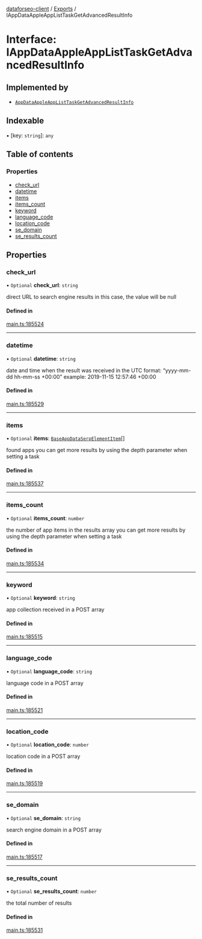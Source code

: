 [dataforseo-client](../README.md) / [Exports](../modules.md) / IAppDataAppleAppListTaskGetAdvancedResultInfo

# Interface: IAppDataAppleAppListTaskGetAdvancedResultInfo

## Implemented by

- [`AppDataAppleAppListTaskGetAdvancedResultInfo`](../classes/AppDataAppleAppListTaskGetAdvancedResultInfo.md)

## Indexable

▪ [key: `string`]: `any`

## Table of contents

### Properties

- [check\_url](IAppDataAppleAppListTaskGetAdvancedResultInfo.md#check_url)
- [datetime](IAppDataAppleAppListTaskGetAdvancedResultInfo.md#datetime)
- [items](IAppDataAppleAppListTaskGetAdvancedResultInfo.md#items)
- [items\_count](IAppDataAppleAppListTaskGetAdvancedResultInfo.md#items_count)
- [keyword](IAppDataAppleAppListTaskGetAdvancedResultInfo.md#keyword)
- [language\_code](IAppDataAppleAppListTaskGetAdvancedResultInfo.md#language_code)
- [location\_code](IAppDataAppleAppListTaskGetAdvancedResultInfo.md#location_code)
- [se\_domain](IAppDataAppleAppListTaskGetAdvancedResultInfo.md#se_domain)
- [se\_results\_count](IAppDataAppleAppListTaskGetAdvancedResultInfo.md#se_results_count)

## Properties

### check\_url

• `Optional` **check\_url**: `string`

direct URL to search engine results
in this case, the value will be null

#### Defined in

[main.ts:185524](https://github.com/dataforseo/TypeScriptClient/blob/7ca1aa4/main.ts#L185524)

___

### datetime

• `Optional` **datetime**: `string`

date and time when the result was received
in the UTC format: “yyyy-mm-dd hh-mm-ss +00:00”
example:
2019-11-15 12:57:46 +00:00

#### Defined in

[main.ts:185529](https://github.com/dataforseo/TypeScriptClient/blob/7ca1aa4/main.ts#L185529)

___

### items

• `Optional` **items**: [`BaseAppDataSerpElementItem`](../classes/BaseAppDataSerpElementItem.md)[]

found apps
you can get more results by using the depth parameter when setting a task

#### Defined in

[main.ts:185537](https://github.com/dataforseo/TypeScriptClient/blob/7ca1aa4/main.ts#L185537)

___

### items\_count

• `Optional` **items\_count**: `number`

the number of app items in the results array
you can get more results by using the depth parameter when setting a task

#### Defined in

[main.ts:185534](https://github.com/dataforseo/TypeScriptClient/blob/7ca1aa4/main.ts#L185534)

___

### keyword

• `Optional` **keyword**: `string`

app collection received in a POST array

#### Defined in

[main.ts:185515](https://github.com/dataforseo/TypeScriptClient/blob/7ca1aa4/main.ts#L185515)

___

### language\_code

• `Optional` **language\_code**: `string`

language code in a POST array

#### Defined in

[main.ts:185521](https://github.com/dataforseo/TypeScriptClient/blob/7ca1aa4/main.ts#L185521)

___

### location\_code

• `Optional` **location\_code**: `number`

location code in a POST array

#### Defined in

[main.ts:185519](https://github.com/dataforseo/TypeScriptClient/blob/7ca1aa4/main.ts#L185519)

___

### se\_domain

• `Optional` **se\_domain**: `string`

search engine domain in a POST array

#### Defined in

[main.ts:185517](https://github.com/dataforseo/TypeScriptClient/blob/7ca1aa4/main.ts#L185517)

___

### se\_results\_count

• `Optional` **se\_results\_count**: `number`

the total number of results

#### Defined in

[main.ts:185531](https://github.com/dataforseo/TypeScriptClient/blob/7ca1aa4/main.ts#L185531)
